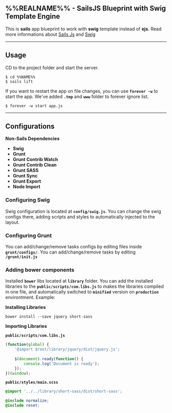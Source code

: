## **%%REALNAME%% - SailsJS Blueprint with Swig Template Engine**

This is **sails** app blueprint to work with **swig** template instead of **ejs**.
Read more informations about [Sails Js](http://sailsjs.org) and [Swig](http://paularmstrong.github.io/swig/)

***
## **Usage**

CD to the project folder and start the server.

```
$ cd %%NAME%%
$ sails lift
```

If you want to restart the app on file changes, you can use **`forever -w`** to start the app.
We've added **`.tmp`** and **`www`** folder to forever ignore list.

```
$ forever -w start app.js
```

***
## **Configurations**

**Non-Sails Dependencies**

* **Swig**
* **Grunt**
* **Grunt Contrib Watch**
* **Grunt Contrib Clean**
* **Grunt SASS**
* **Grunt Sync**
* **Grunt Export**
* **Node Import**


### **Configuring Swig**

Swig configuration is located at **`config/swig.js`**. You can change the swig configs there, adding scripts and styles
to automatically injected to the layout.

### **Configuring Grunt**

You can add/change/remove tasks configs by editing files inside **`grunt/configs/`**.
You can add/change/remove tasks by editing **`/grunt/init.js`**
 
### **Adding bower components**

Installed **`bower`** libs located at **`library`** folder.
You can add the installed libraries to the **`public/scripts/com.libs.js`** to makes the libraries compiled in one file, and
automatically switched to **`minified`** version on **`production`** environtment. Example:

**Installing Libraries**

```
bower install --save jquery short-sass
```

**Importing Libraries**

**`public/scripts/com.libs.js`**

```js
(function(global) {
	'@import $root/library/jquery/dist/jquery.js';
	
	$(document).ready(function() {
		console.log('Document is ready');
	});
})(window);
```

**`public/styles/main.scss`**

```scss
@import '../../library/short-sass/dist/short-sass';

@include normalize;
@include reset;
```
